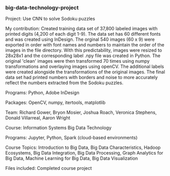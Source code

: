 ### big-data-technology-project

Project: Use CNN to solve Sodoku puzzles

My contribution: Created training data set of 37,800 labeled images with printed digits (4,200 of each digit 1-9). The data set has 60 different fonts and was created using InDesign. The orginal 540 images (60 x 9) were exported in order with font names and numbers to maintain the order of the images in the file directory. With this predictability, images were resized to 28x28x1 and the corresponding label .npy file was created in Python. The original 'clean' images were then transformed 70 times using numpy transformations and overlaying images using openCV. The additional labels were created alongside the transformations of the original images. The final data set had printed numbers with borders and noise to more accurately reflect the numbers extracted from the Sodoku puzzles.

Programs: Python, Adobe InDesign

Packages: OpenCV, numpy, itertools, matplotlib

Team: Richard Gower, Bryon Mosier, Joshua Roach, Veronica Stephens, Donald Villarreal, Aaron Wright

Course: Information Systems Big Data Technology

Programs: Jupyter, Python, Spark (cloud-based environments)

Course Topics: Introduction to Big Data, Big Data Characteristics, Hadoop Ecosystems, Big Data Integration, Big Data Processing, Graph Analytics for Big Data, Machine Learning for Big Data, Big Data Visualization

Files included: Completed course project

